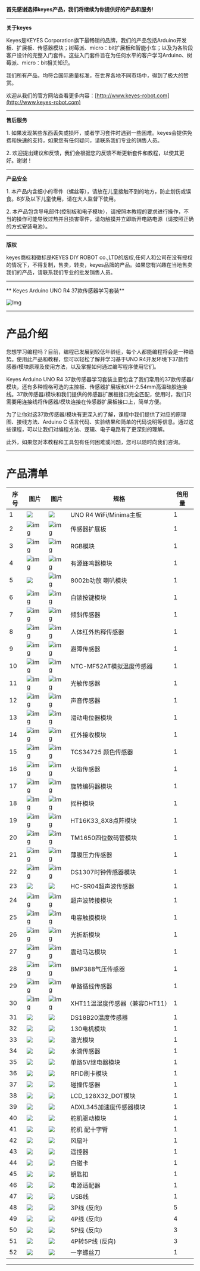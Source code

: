 
**首先感谢选择keyes产品，我们将继续为你提供好的产品和服务!**

---

**关于keyes**

Keyes是KEYES Corporation旗下最畅销的品牌，我们的产品包括Arduino开发板、扩展板、传感器模块；树莓派、micro：bit扩展板和智能小车；以及为各阶段客户设计的完整入门套件。这些入门套件旨在为任何水平的客户学习Arduino、树莓派、micro：bit相关知识。

我们所有产品，均符合国际质量标准，在世界各地不同市场中，得到了极大的赞赏。 

欢迎从我们的官方网站查看更多内容：[http://www.keyes-robot.com](http://www.keyes-robot.com)

---

**售后服务**

1\. 如果发现某些东西丢失或损坏，或者学习套件时遇到一些困难。keyes会提供免费和快速的支持，如果您有任何疑问，请联系我们专业的销售人员。

2\. 欢迎提出建议和反馈，我们会根据您的反馈不断更新套件和教程，以使其更好。谢谢！

---

**产品安全**                              

1\. 本产品内含细小的零件（螺丝等），请放在儿童接触不到的地方，防止划伤或误食。8岁及以下儿童使用，请在大人监督下使用。

2\. 本产品包含导电部件(控制板和电子模块），请按照本教程的要求进行操作，不当的操作可能导致过热并且损害零件，请勿触摸并立即断开电路电源（请按照正确的方式安装电池）。

---

**版权**

keyes商标和徽标是KEYES DIY ROBOT co.,LTD的版权,任何人和公司在没有授权的情况下，不得复制，售卖，转卖，keyes品牌的产品。如果您有兴趣在当地售卖我们的产品，请联系我们专业的批发销售人员。

---

** Keyes Arduino UNO R4 37款传感器学习套装**

![Img](./media/img-20240514161903.jpg)

---

# 产品介绍

您想学习编程吗？目前，编程已发展到较低年龄组，每个人都能编程将会是一种趋势。使用此产品和教程，您可以轻松了解并学习基于UNO R4开发环境下37款传感器/模块原理及使用方法，以及掌握如何通过编写程序使用它们。

Keyes Arduino UNO R4 37款传感器学习套装主要包含了我们常用的37款传感器/模块，还有多种规格可选的主控板、传感器扩展板和XH-2.54mm高温硅胶连接线。37款传感器/模块和我们提供的传感器扩展板接口完全匹配，使用时，我们只需要用连接线将传感器/模块连接在传感器扩展板接口上，简单方便。

为了让你对这37款传感器/模块有更深入的了解，课程中我们提供了对应的原理图、接线方法、Arduino C 语言代码、实验结果和简单的代码说明等信息。通过这些课程，可以让我们对编程方法、逻辑、电子电路有了更深刻的理解。       

此外，如果您对本教程和工具包有任何困难或问题，您可以随时向我们咨询。

---

# 产品清单

| 序号 | 图片 | 图片| 规格 | 倍用量 |
| ---- | ------------------------ | ------------------------- | ------------------------------ | ------ |
| 1 | ![](media/KS5016.png) |![](media/KS5016S.png) |UNO R4 WiFi/Minima主板| 1 |
| 2 | ![img](media/KE1004.png) | ![img](media/KE1004.png) | 传感器扩展板 | 1 |
| 3 | ![img](media/KE4074.png) | ![img](media/KE4074S.png) | RGB模块 | 1 |
| 4 | ![img](media/KE4010.png) | ![img](media/KE4010S.png) | 有源蜂鸣器模块 | 1 |
| 5 | ![](media/KE4067.png) | ![img](media/KE4067S.png) | 8002b功放 喇叭模块| 1 |
| 6 | ![img](media/KE4045.png) | ![img](media/KE4045S.png) | 自锁按键模块  | 1 |
| 7 | ![img](media/KE4017.png) | ![img](media/KE4017S.png) | 倾斜传感器 | 1  |
| 8 | ![img](media/KE4018.png) | ![img](media/KE4018S.png) | 人体红外热释传感器 | 1 |
| 9 | ![img](media/KE4019.png) | ![img](media/KE4019S.png) | 避障传感器 | 1  |
| 10 | ![img](media/KE4025.png) | ![img](media/KE4025S.png) | NTC-MF52AT模拟温度传感器 | 1 |
| 11| ![img](media/KE4026.png) | ![img](media/KE4026S.png) | 光敏传感器  | 1 |
| 12 | ![img](media/KE4027.png) | ![img](media/KE4027S.png) | 声音传感器  | 1 |
| 13 | ![img](media/KE4064.png) | ![img](media/KE4064S.png) | 滑动电位器模块  | 1 |
| 14 | ![img](media/KE4036.png) | ![img](media/KE4036S.png) | 红外接收模块  | 1  |
| 15 | ![img](media/KE4047.png) | ![img](media/KE4047S.png) | TCS34725 颜色传感器 | 1 |
| 16| ![img](media/KE4020.png) | ![img](media/KE4020S.png) | 火焰传感器  | 1 | 
| 17 | ![img](media/KE4049.png) | ![img](media/KE4049S.png) | 旋转编码器模块  | 1  |
| 18 | ![img](media/KE4050.png) | ![img](media/KE4050S.png) | 摇杆模块  | 1  |
| 19 | ![img](media/KE4066.png) | ![img](media/KE4066S.png) | HT16K33_8X8点阵模块  | 1  |
| 20 | ![img](media/KE4060.png) | ![img](media/KE4060S.png) | TM1650四位数码管模块 | 1 |
| 21 | ![img](media/KE4069.png) | ![img](media/KE4069S.png) | 薄膜压力传感器 | 1 |
| 22 | ![img](media/KE4072.png) | ![img](media/KE4072S.png) | DS1307时钟传感器模块  | 1 |
| 23 | ![](media/MD0017.png)    | ![](media/MD0017.png)  | HC-SR04超声波传感器  | 1 |
| 24 | ![img](media/KE4039.png) | ![img](media/KE4039S.png) | 超声波转接模块 | 1  |
| 25 | ![img](media/KE4013.png) | ![img](media/KE4013S.png) | 电容触摸模块  | 1 |
| 26 | ![img](media/KE4014.png) | ![img](media/KE4014S.png) | 光折断模块| 1 |
| 27 | ![img](media/KE4044.png) | ![img](media/KE4044S.png) |震动马达模块 | 1 |
| 28 | ![img](media/KE4040.png) | ![img](media/KE4040S.png) | BMP388气压传感器 | 1 |
| 29 |  ![img](media/KE4024.png) | ![img](media/KE4024S.png) | 单路循线传感器 | 1  |
| 30 | ![img](media/KE4033.png) | ![img](media/KE4033S.png) | XHT11温湿度传感器（兼容DHT11）| 1 |
| 31 | ![](media/KE4034.png) | ![](media/KE4034S.png) | DS18B20温度传感器 | 1  |
| 32 | ![](media/KE4038.png) | ![](media/KE4038S.png) | 130电机模块  | 1 |
| 33 | ![](media/KE4043.png) | ![](media/KE4043S.png) | 激光模块  | 1 |
| 34 | ![](media/KE4048.png) | ![](media/KE4048S.png) | 水滴传感器  | 1  |
| 35| ![](media/KE4062.png)  | ![](media/KE4062S.png) | 单路5V继电器模块| 1  |
| 36 | ![](media/KE4065.png) | ![](media/KE4065S.png) | RFID刷卡模块  | 1  |
| 37| ![](media/KE4023.png) | ![](media/KE4023S.png) | 碰撞传感器  | 1 |
| 38 | ![](media/KE4061.png) | ![](media/KE4061S.png)  | LCD_128X32_DOT模块 | 1 |
| 39 | ![](media/KE4073.png) | ![](media/KE4073S.png) | ADXL345加速度传感器模块  | 1|
| 40 | ![](media/KE4022.png)  | ![](media/KE4022.png)  | 舵机驱动模块  | 1  |
| 41 | ![](media/9G.png)  | ![](media/9G.png)   | 舵机 配十字臂  | 1 |
| 42 | ![](media/11946.png) |![](media/11946.png)|风扇叶|1|
| 43 | ![](media/remotecontrol.png) | ![](media/remotecontrol.png) | 遥控器  | 1 |
| 44 | ![](media/A.png)  | ![](media/A.png)   | 白磁卡  | 1      |
| 45 | ![](media/B.png)  | ![](media/B.png)   | 钥匙扣  | 1      |
| 46 | ![](media/AB.png)    | ![](media/AB.png)     | 电源适配器  | 1      |
| 47 | ![](media/USB.jpg)  | ![](media/USB.jpg)   | USB线   | 1  |
| 48 | ![](media/3pin.png)  | ![](media/3pin.png)   | 3P线 (反向)| 5     |
| 49 | ![](media/4pin.png)  | ![](media/4pin.png)   | 4P线 (反向)  | 4 |
| 50 | ![](media/5pin.png)  | ![](media/5pin.png)   | 5P线 (反向) | 3|
| 51 | ![](media/4pin-5pin.png) | ![](media/4pin-5pin.png) | 4P转5P线 (反向) | 3 |
| 52 | ![](media/ABC13.png)  | ![](media/ABC13.png)   | 一字螺丝刀 | 1  |

---


